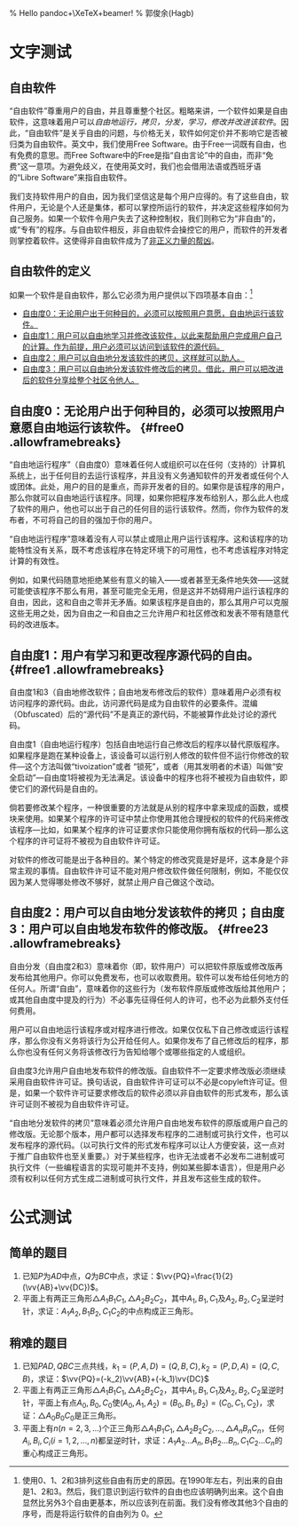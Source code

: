 % Hello pandoc+\XeTeX+beamer!
% 郭俊余(Hagb)
# 文字测试 
<!--
      Hello pandoc+XeTeX+beamer!
      Copyright (C) 2019 郭俊余(Hagb)
      This program is free software: you can redistribute it and/or modify
      it under the terms of the GNU General Public License as published by
      the Free Software Foundation, either version 3 of the License, or
      (at your option) any later version.
      This program is distributed in the hope that it will be useful,
      but WITHOUT ANY WARRANTY; without even the implied warranty of
      MERCHANTABILITY or FITNESS FOR A PARTICULAR PURPOSE.  See the
      GNU General Public License for more details.
      You should have received a copy of the GNU General Public License
      along with this program.  If not, see <https://www.gnu.org/licenses/>.-->
## 自由软件
 “自由软件”尊重用户的自由，并且尊重整个社区。粗略来讲，一个软件如果是自由软件，这意味着用户可以*自由地运行，拷贝，分发，学习，修改并改进该软件*。因此，“自由软件”是关乎自由的问题，与价格无关，软件如何定价并不影响它是否被归类为自由软件。英文中，我们使用Free Software。由于Free一词既有自由，也有免费的意思。而Free Software中的Free是指“自由言论”中的自由，而非“免费”这一意项。为避免歧义，在使用英文时，我们也会借用法语或西班牙语的“Libre Software”来指自由软件。

我们支持软件用户的自由，因为我们坚信这是每个用户应得的。有了这些自由，软件用户，无论是个人还是集体，都可以掌控所运行的软件，并决定这些程序如何为自己服务。如果一个软件令用户失去了这种控制权，我们则称它为“非自由”的，或“专有”的程序。与自由软件相反，非自由软件会操控它的用户，而软件的开发者则掌控着软件。这使得非自由软件成为了[非正义力量的帮凶](https://www.gnu.org/philosophy/free-software-even-more-important.html)。 

## 自由软件的定义
如果一个软件是自由软件，那么它必须为用户提供以下四项基本自由：[^free-sw1]

- [自由度0：无论用户出于何种目的，必须可以按照用户意愿，自由地运行该软件。](#free0)
- [自由度1：用户可以自由地学习并修改该软件，以此来帮助用户完成用户自己的计算。作为前提，用户必须可以访问到该软件的源代码。](#free1)
- [自由度2：用户可以自由地分发该软件的拷贝，这样就可以助人。](#free23)
- [自由度3：用户可以自由地分发该软件修改后的拷贝。借此，用户可以把改进后的软件分享给整个社区令他人。](#free23)

[^free-sw1]: 使用0、1、2和3排列这些自由有历史的原因。在1990年左右，列出来的自由是1、2和3。然后，我们意识到运行软件的自由也应该明确列出来。这个自由显然比另外3个自由更基本，所以应该列在前面。我们没有修改其他3个自由的序号，而是将运行软件的自由列为 0。

## 自由度0：无论用户出于何种目的，必须可以按照用户意愿自由地运行该软件。 {#free0 .allowframebreaks} 
“自由地运行程序”（自由度0）意味着任何人或组织可以在任何（支持的）计算机系统上，出于任何目的去运行该程序，并且没有义务通知软件的开发者或任何个人或团体。此处，用户的目的是重点，而非开发者的目的。如果你是该程序的用户，那么你就可以自由地运行该程序。同理，如果你把程序发布给别人，那么此人也成了软件的用户，他也可以出于自己的任何目的运行该软件。然而，你作为软件的发布者，不可将自己的目的强加于你的用户。

“自由地运行程序”意味着没有人可以禁止或阻止用户运行该程序。这和该程序的功能特性没有关系，既不考虑该程序在特定环境下的可用性，也不考虑该程序对特定计算的有效性。

例如，如果代码随意地拒绝某些有意义的输入——或者甚至无条件地失效——这就可能使该程序不那么有用，甚至可能完全无用，但是这并不妨碍用户运行该程序的自由，因此，这和自由之零并无矛盾。如果该程序是自由的，那么其用户可以克服这些无用之处，因为自由之一和自由之三允许用户和社区修改和发表不带有随意代码的改进版本。

## 自由度1：用户有学习和更改程序源代码的自由。 {#free1 .allowframebreaks}
 自由度1和3（自由地修改软件；自由地发布修改后的软件）意味着用户必须有权访问程序的源代码。由此，访问源代码是成为自由软件的必要条件。混编（Obfuscated）后的“源代码”不是真正的源代码，不能被算作此处讨论的源代码。

自由度1（自由地运行程序）包括自由地运行自己修改后的程序以替代原版程序。如果程序是跑在某种设备上，该设备可以运行别人修改的软件但不运行你修改的软件—这个方法叫做“tivoization”或者 “锁死”，或者（用其发明者的术语）叫做“安全启动”—自由度1将被视为无法满足。该设备中的程序也将不被视为自由软件，即使它们的源代码是自由的。

倘若要修改某个程序，一种很重要的方法就是从别的程序中拿来现成的函数，或模块来使用。如果某个程序的许可证中禁止你使用其他合理授权的软件的代码来修改该程序—比如，如果某个程序的许可证要求你只能使用你拥有版权的代码—那么这个程序的许可证将不被视为自由软件许可证。

对软件的修改可能是出于各种目的。某个特定的修改究竟是好是坏，这本身是个非常主观的事情。自由软件许可证不能对用户修改软件做任何限制，例如，不能仅仅因为某人觉得哪处修改不够好，就禁止用户自己做这个改动。

## 自由度2：用户可以自由地分发该软件的拷贝；自由度3：用户可以自由地发布软件的修改版。 {#free23 .allowframebreaks}
自由分发（自由度2和3）意味着你（即，软件用户）可以把软件原版或修改版再发布给其他用户。你可以免费发布，也可以收取费用。软件可以发布给任何地方的任何人。所谓“自由”，意味着你的这些行为（发布软件原版或修改版给其他用户；或其他自由度中提及的行为）不必事先征得任何人的许可，也不必为此额外支付任何费用。

用户可以自由地运行该程序或对程序进行修改。如果仅仅私下自己修改或运行该程序，那么你没有义务将该行为公开给任何人。如果你发布了自己修改后的程序，那么你也没有任何义务将该修改行为告知给哪个或哪些指定的人或组织。

 自由度3允许用户自由地发布软件的修改版。自由软件不一定要求修改版必须继续采用自由软件许可证。换句话说，自由软件许可证可以不必是copyleft许可证。但是，如果一个软件许可证要求修改后的软件必须以非自由软件的形式发布，那么该许可证则不被视为自由软件许可证。

“自由地分发软件的拷贝”意味着必须允许用户自由地发布软件的原版或用户自己的修改版。无论那个版本，用户都可以选择发布程序的二进制或可执行文件，也可以发布程序的源代码。（以可执行文件的形式发布程序可以让人方便安装，这一点对于推广自由软件也至关重要。）对于某些程序，也许无法或者不必发布二进制或可执行文件（一些编程语言的实现可能并不支持，例如某些脚本语言），但是用户必须有权利以任何方式生成二进制或可执行文件，并且发布这些生成的软件。 

# 公式测试
## 简单的题目
1. 已知$P$为$AD$中点，$Q$为$BC$中点，求证：$\vv{PQ}=\frac{1}{2}(\vv{AB}+\vv{DC})$。
2. 平面上有两正三角形$\triangle A_1B_1C_1,\triangle A_2B_2C_2$，其中$A_1,B_1,C_1$及$A_2,B_2,C_2$呈逆时针，求证：$A_1A_2,B_1B_2,C_1C_2$的中点构成正三角形。

## 稍难的题目
1. 已知$PAD,QBC$三点共线，$k_1=(P,A,D)=(Q,B,C),k_2=(P,D,A)=(Q,C,B)$，求证：$\vv{PQ}=(-k_2)\vv{AB}+(-k_1)\vv{DC}$
2. 平面上有两正三角形$\triangle A_1B_1C_1,\triangle A_2B_2C_2$，其中$A_1,B_1,C_1$及$A_2,B_2,C_2$呈逆时针，平面上有点$A_0,B_0,C_0$使$(A_0,A_1,A_2)=(B_0,B_1,B_2)=(C_0,C_1,C_2)$，求证：$\triangle A_0B_0C_0$是正三角形。
3. 平面上有$n(n=2,3,\ldots)$个正三角形$\triangle A_1B_1C_1,\triangle A_2B_2C_2,\ldots,\triangle A_nB_nC_n$，任何$A_i,B_i,C_i(i=1,2,\ldots,n)$都呈逆时针，求证：$A_1A_2\ldots A_n,B_1B_2\ldots B_n,C_1C_2\ldots C_n$的重心构成正三角形。
